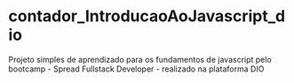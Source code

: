# contador_IntroducaoAoJavascript_dio
Projeto simples de aprendizado para os fundamentos de javascript pelo bootcamp - Spread Fullstack Developer -  realizado na plataforma DIO
